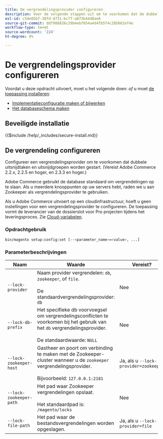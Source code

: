 ```yaml
---
title: De vergrendelingsprovider configureren
description: Voer de volgende stappen uit om te voorkomen dat de dubbele uitsnijdtaken en uitsnijdgroepen worden uitgevoerd tijdens de Adobe Commerce-implementatie.
exl-id: c54e05b7-38fd-4731-bc77-a873b44d0ae8
source-git-commit: ddf988826c29b4ebf054a4d4fb5f4c285662ef4e
workflow-type: tm+mt
source-wordcount: '224'
ht-degree: 0%

---
```


# De vergrendelingsprovider configureren

Voordat u deze opdracht uitvoert, moet u het volgende doen: *of* u moet [de toepassing installeren](../advanced.md):

* [Implementatieconfiguratie maken of bijwerken](deployment.md)
* [Het databaseschema maken](database.md)

## Beveiligde installatie

{{$include /help/_includes/secure-install.md}}

## De vergrendeling configureren

Configureer een vergrendelingsprovider om te voorkomen dat dubbele uitsnijdtaken en uitsnijdgroepen worden gestart. (Vereist Adobe Commerce 2.2.x, 2.2.5 en hoger, en 2.3.3 en hoger.)

Adobe Commerce gebruikt de database standaard om vergrendelingen op te slaan. Als u meerdere knooppunten op uw servers hebt, raden we u aan Zookeeper als vergrendelingsprovider te gebruiken.

Als u Adobe Commerce uitvoert op een cloudinfrastructuur, hoeft u geen instellingen voor een vergrendelingsprovider te configureren. De toepassing vormt de leverancier van de dossierslot voor Pro projecten tijdens het leveringsproces. Zie [Cloud-variabelen](https://devdocs.magento.com/cloud/env/variables-cloud.html).

### Opdrachtgebruik

```bash
bin/magento setup:config:set [--<parameter_name>=<value>, ...]
```

### Parameterbeschrijvingen

| Naam | Waarde | Vereist? |
|--- |--- |--- |
| `--lock-provider` | Naam provider vergrendelen: `db`, `zookeeper`, of `file`.<br><br>De standaardvergrendelingsprovider: `db` | Nee |
| `--lock-db-prefix` | Het specifieke db voorvoegsel om vergrendelingsconflicten te voorkomen bij het gebruik van het `db` vergrendelingsprovider.<br><br>De standaardwaarde: `NULL` | Nee |
| `--lock-zookeeper-host` | Gastheer en poort om verbinding te maken met de Zookeeper-cluster wanneer u de `zookeeper` vergrendelingsprovider.<br><br>Bijvoorbeeld: `127.0.0.1:2181` | Ja, als u `--lock-provider=zookeeper` |
| `--lock-zookeeper-path` | Het pad waar Zookeeper vergrendelingen opslaat.<br><br>Het standaardpad is: `/magento/locks` | Nee |
| `--lock-file-path` | Het pad waar de bestandsvergrendelingen worden opgeslagen. | Ja, als u `--lock-provider=file` |
